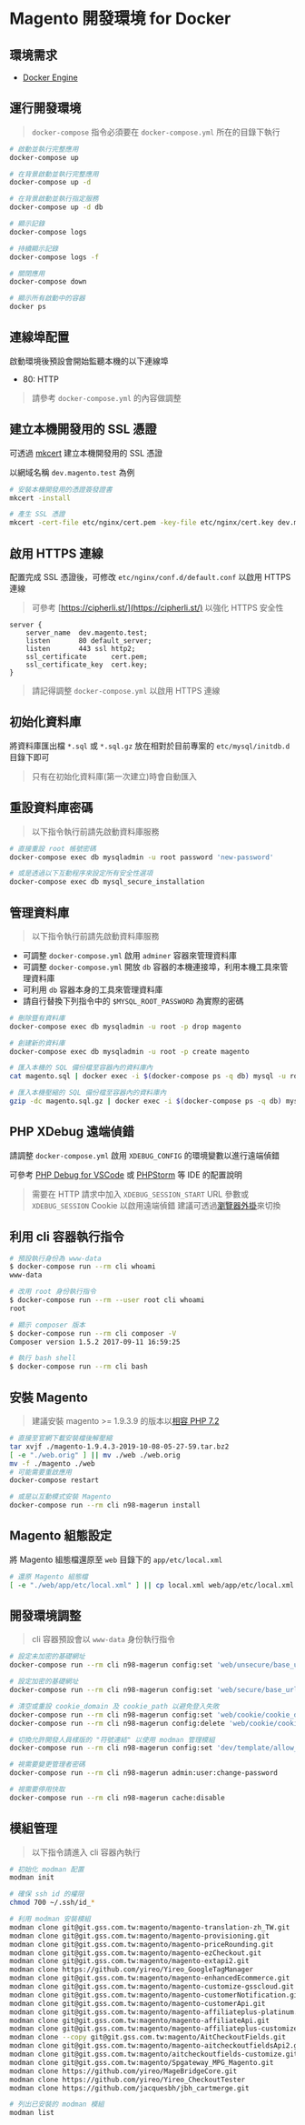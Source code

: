 ﻿# Magento 開發環境 for Docker

## 環境需求

- [Docker Engine](https://docs.docker.com/engine/installation/)

## 運行開發環境

> `docker-compose` 指令必須要在 `docker-compose.yml` 所在的目錄下執行

```sh
# 啟動並執行完整應用
docker-compose up

# 在背景啟動並執行完整應用
docker-compose up -d

# 在背景啟動並執行指定服務
docker-compose up -d db

# 顯示記錄
docker-compose logs

# 持續顯示記錄
docker-compose logs -f

# 關閉應用
docker-compose down

# 顯示所有啟動中的容器
docker ps
```

## 連線埠配置

啟動環境後預設會開始監聽本機的以下連線埠

- 80: HTTP

> 請參考 `docker-compose.yml` 的內容做調整

## 建立本機開發用的 SSL 憑證

可透過 [mkcert](https://github.com/FiloSottile/mkcert) 建立本機開發用的 SSL 憑證

以網域名稱 `dev.magento.test` 為例

```sh
# 安裝本機開發用的憑證簽發證書
mkcert -install

# 產生 SSL 憑證
mkcert -cert-file etc/nginx/cert.pem -key-file etc/nginx/cert.key dev.magento.test
```

## 啟用 HTTPS 連線

配置完成 SSL 憑證後，可修改 `etc/nginx/conf.d/default.conf` 以啟用 HTTPS 連線

> 可參考 [https://cipherli.st/](https://cipherli.st/) 以強化 HTTPS 安全性

```nginx
server {
    server_name  dev.magento.test;
    listen       80 default_server;
    listen       443 ssl http2;
    ssl_certificate      cert.pem;
    ssl_certificate_key  cert.key;
}
```

> 請記得調整 `docker-compose.yml` 以啟用 HTTPS 連線

## 初始化資料庫

將資料庫匯出檔 `*.sql` 或 `*.sql.gz` 放在相對於目前專案的 `etc/mysql/initdb.d` 目錄下即可

> 只有在初始化資料庫(第一次建立)時會自動匯入

## 重設資料庫密碼

> 以下指令執行前請先啟動資料庫服務

```sh
# 直接重設 root 帳號密碼
docker-compose exec db mysqladmin -u root password 'new-password'

# 或是透過以下互動程序來設定所有安全性選項
docker-compose exec db mysql_secure_installation
```

## 管理資料庫

> 以下指令執行前請先啟動資料庫服務

- 可調整 `docker-compose.yml` 啟用 `adminer` 容器來管理資料庫
- 可調整 `docker-compose.yml` 開放 `db` 容器的本機連接埠，利用本機工具來管理資料庫
- 可利用 `db` 容器本身的工具來管理資料庫
- 請自行替換下列指令中的 `$MYSQL_ROOT_PASSWORD` 為實際的密碼

```sh
# 刪除暨有資料庫
docker-compose exec db mysqladmin -u root -p drop magento

# 創建新的資料庫
docker-compose exec db mysqladmin -u root -p create magento

# 匯入本機的 SQL 備份檔至容器內的資料庫內
cat magento.sql | docker exec -i $(docker-compose ps -q db) mysql -u root -p$MYSQL_ROOT_PASSWORD magento

# 匯入本機壓縮的 SQL 備份檔至容器內的資料庫內
gzip -dc magento.sql.gz | docker exec -i $(docker-compose ps -q db) mysql -u root -p$MYSQL_ROOT_PASSWORD magento
```

## PHP XDebug 遠端偵錯

請調整 `docker-compose.yml` 啟用 `XDEBUG_CONFIG` 的環境變數以進行遠端偵錯

可參考 [PHP Debug for VSCode](https://code.visualstudio.com/docs/languages/php#_debugging) 或 [PHPStorm](https://www.jetbrains.com/help/phpstorm/zero-configuration-debugging.html) 等 IDE 的配置說明

> 需要在 HTTP 請求中加入 `XDEBUG_SESSION_START` URL 參數或 `XDEBUG_SESSION` Cookie 以啟用遠端偵錯
> 建議可透過[瀏覽器外掛](https://chrome.google.com/webstore/detail/xdebug-helper/eadndfjplgieldjbigjakmdgkmoaaaoc)來切換

## 利用 cli 容器執行指令

```sh
# 預設執行身份為 www-data
$ docker-compose run --rm cli whoami
www-data

# 改用 root 身份執行指令
$ docker-compose run --rm --user root cli whoami
root

# 顯示 composer 版本
$ docker-compose run --rm cli composer -V
Composer version 1.5.2 2017-09-11 16:59:25

# 執行 bash shell
$ docker-compose run --rm cli bash
```

## 安裝 Magento

> 建議安裝 magento >= 1.9.3.9 的版本以[相容 PHP 7.2](https://inchoo.net/magento/magento-1-official-php-7-2-patches/)

```sh
# 直接至官網下載安裝檔後解壓縮
tar xvjf ./magento-1.9.4.3-2019-10-08-05-27-59.tar.bz2
[ -e "./web.orig" ] || mv ./web ./web.orig
mv -f ./magento ./web
# 可能需要重啟應用
docker-compose restart

# 或是以互動模式安裝 Magento
docker-compose run --rm cli n98-magerun install
```

## Magento 組態設定

將 Magento 組態檔還原至 `web` 目錄下的 `app/etc/local.xml`

```sh
# 還原 Magento 組態檔
[ -e "./web/app/etc/local.xml" ] || cp local.xml web/app/etc/local.xml
```

## 開發環境調整

> cli 容器預設會以 `www-data` 身份執行指令

```sh
# 設定未加密的基礎網址
docker-compose run --rm cli n98-magerun config:set 'web/unsecure/base_url' 'http://dev.magento.test/'

# 設定加密的基礎網址
docker-compose run --rm cli n98-magerun config:set 'web/secure/base_url' 'https://dev.magento.test/'

# 清空或重設 cookie_domain 及 cookie_path 以避免登入失敗
docker-compose run --rm cli n98-magerun config:set 'web/cookie/cookie_domain' dev.magento.test
docker-compose run --rm cli n98-magerun config:delete 'web/cookie/cookie_path'

# 切換允許開發人員樣版的 "符號連結" 以使用 modman 管理模組
docker-compose run --rm cli n98-magerun config:set 'dev/template/allow_symlink' '1'

# 視需要變更管理者密碼
docker-compose run --rm cli n98-magerun admin:user:change-password

# 視需要停用快取
docker-compose run --rm cli n98-magerun cache:disable
```

## 模組管理

> 以下指令請進入 cli 容器內執行

```sh
# 初始化 modman 配置
modman init

# 確保 ssh id 的權限
chmod 700 ~/.ssh/id_*

# 利用 modman 安裝模組
modman clone git@git.gss.com.tw:magento/magento-translation-zh_TW.git
modman clone git@git.gss.com.tw:magento/magento-provisioning.git
modman clone git@git.gss.com.tw:magento/magento-priceRounding.git
modman clone git@git.gss.com.tw:magento/magento-ezCheckout.git
modman clone git@git.gss.com.tw:magento/magento-extapi2.git
modman clone https://github.com/yireo/Yireo_GoogleTagManager
modman clone git@git.gss.com.tw:magento/magento-enhancedEcommerce.git
modman clone git@git.gss.com.tw:magento/magento-customize-gsscloud.git
modman clone git@git.gss.com.tw:magento/magento-customerNotification.git
modman clone git@git.gss.com.tw:magento/magento-customerApi.git
modman clone git@git.gss.com.tw:magento/magento-affiliateplus-platinum.git
modman clone git@git.gss.com.tw:magento/magento-affiliateApi.git
modman clone git@git.gss.com.tw:magento/magento-affiliateplus-customize.git
modman clone --copy git@git.gss.com.tw:magento/AitCheckoutFields.git
modman clone git@git.gss.com.tw:magento/magento-aitcheckoutfieldsApi2.git
modman clone git@git.gss.com.tw:magento/aitcheckoutfields-customize.git
modman clone git@git.gss.com.tw:magento/Spgateway_MPG_Magento.git
modman clone https://github.com/yireo/MageBridgeCore.git
modman clone https://github.com/yireo/Yireo_CheckoutTester
modman clone https://github.com/jacquesbh/jbh_cartmerge.git

# 列出已安裝的 modman 模組
modman list
```

